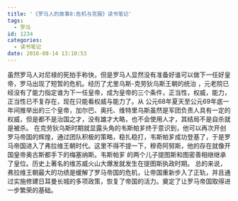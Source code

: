 ```yaml
---
title: '《罗马人的故事8:危机与克服》读书笔记'
tags:
  - 罗马
id: 1234
categories:
  - 读书笔记
date: 2016-08-14 13:10:53
---
```


虽然罗马人对尼禄的死拍手称快，但是罗马人显然没有准备好谁可以做下一任好皇帝，罗马出现了短暂的危机。经历了尤里乌斯-克劳狄乌斯王朝的统治 ，元老院已经没有了能力指定谁为下一任皇帝，成为皇帝的三个条件，正当性，权威，能力，正当性已不复存在，现在只能看权威与能力了。从 公元68年夏天至公元69年底一年间推举出的三个皇帝，加尔巴、奥托、维特里乌斯虽然是军团负责人具有一定的权威，但是都不是治国之才，没有雄才大略，也不会使用人才，其结局不是自杀就是被杀。
在克劳狄乌斯时期就显露头角的韦斯帕芗终于意识到，他可以再次开创罗马帝国的辉煌，通过团队积极的策略，稳扎稳打，韦斯帕芗成功登基了，于是罗马帝国进入了弗拉维王朝时代。这里不得不提一下，穆奇阿努斯，他的存在就像开国皇帝奥古斯都手下的梅塞纳斯。韦斯帕芗
的两个儿子提图斯和图密善相继继承了皇位。历史上著名的维苏威火山大爆发就发生在提图斯执政时期。
总的来说，弗拉维王朝最大的功绩是缓解了罗马帝国的危机，让帝国重新步入了正轨，并且通过实施修建日耳曼长城的多项政策，恢复了帝国的活力。奠定了让罗马帝国取得进一步繁荣的基础。